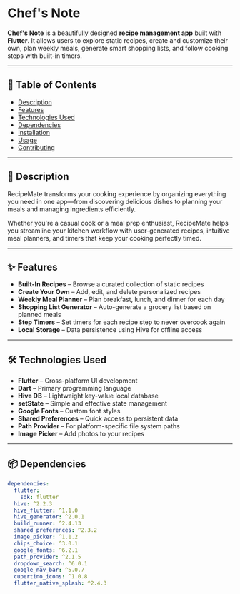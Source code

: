 # Chef's Note

**Chef's Note** is a beautifully designed **recipe management app** built with **Flutter**. It allows users to explore static recipes, create and customize their own, plan weekly meals, generate smart shopping lists, and follow cooking steps with built-in timers.

---

## 📖 Table of Contents
- [Description](#description)
- [Features](#features)
- [Technologies Used](#technologies-used)
- [Dependencies](#dependencies)
- [Installation](#installation)
- [Usage](#usage)
- [Contributing](#contributing)

---

## 📝 Description

RecipeMate transforms your cooking experience by organizing everything you need in one app—from discovering delicious dishes to planning your meals and managing ingredients efficiently.

Whether you're a casual cook or a meal prep enthusiast, RecipeMate helps you streamline your kitchen workflow with user-generated recipes, intuitive meal planners, and timers that keep your cooking perfectly timed.

---

## ✨ Features

- **Built-In Recipes** – Browse a curated collection of static recipes  
- **Create Your Own** – Add, edit, and delete personalized recipes  
- **Weekly Meal Planner** – Plan breakfast, lunch, and dinner for each day  
- **Shopping List Generator** – Auto-generate a grocery list based on planned meals  
- **Step Timers** – Set timers for each recipe step to never overcook again  
- **Local Storage** – Data persistence using Hive for offline access  

---

## 🛠️ Technologies Used

- **Flutter** – Cross-platform UI development  
- **Dart** – Primary programming language  
- **Hive DB** – Lightweight key-value local database  
- **setState** – Simple and effective state management  
- **Google Fonts** – Custom font styles  
- **Shared Preferences** – Quick access to persistent data  
- **Path Provider** – For platform-specific file system paths  
- **Image Picker** – Add photos to your recipes  

---

## 📦 Dependencies

```yaml
dependencies:
  flutter:
    sdk: flutter
  hive: ^2.2.3
  hive_flutter: ^1.1.0
  hive_generator: ^2.0.1
  build_runner: ^2.4.13
  shared_preferences: ^2.3.2
  image_picker: ^1.1.2
  chips_choice: ^3.0.1
  google_fonts: ^6.2.1
  path_provider: ^2.1.5
  dropdown_search: ^6.0.1
  google_nav_bar: ^5.0.7
  cupertino_icons: ^1.0.8
  flutter_native_splash: ^2.4.3
